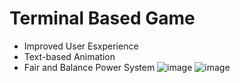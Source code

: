# Terminal Based Game
* Improved User Esxperience
* Text-based Animation
* Fair and Balance Power System
![image](https://github.com/user-attachments/assets/9fd49631-9865-452c-a5cc-a3bb3c3ad4a4)
![image](https://github.com/user-attachments/assets/d62c11c1-3188-485d-9618-e74ea261b6fb)
